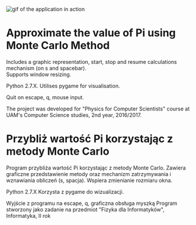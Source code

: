 ![gif of the application in action](http://imgur.com/PEghmMt)
# Approximate the value of Pi using Monte Carlo Method 
Includes a graphic representation, start, stop and resume calculations mechanism (on s and spacebar).  
Supports window resizing.

Python 2.7.X.
Utilises pygame for visualisation.  

Quit on escape, q, mouse input.

The project was developed for "Physics for Computer Scientists" course at UAM's Computer Science studies, 2nd year, 2016/2017.

# Przybliż wartość Pi korzystając z metody Monte Carlo
Program przybliża wartość Pi korzystając z metody Monte Carlo.
Zawiera graficzne przedstawienie metody oraz mechanizm zatrzymywania i wznawiania obliczeń (s, spacja).
Wspiera zmienianie rozmiaru okna.

Python 2.7.X
Korzysta z pygame do wizualizacji.

Wyjście z programu na escape, q, graficzna obsługa myszką
Program stworzony jako zadanie na przedmiot "Fizyka dla Informatyków", Informatyka, II rok
